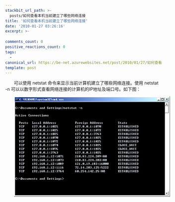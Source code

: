 ```yaml
---
stackbit_url_path: >-
  posts/如何查看本机当前建立了哪些网络连接
title: '如何查看本机当前建立了哪些网络连接'
date: '2010-01-27 03:26:16'
excerpt: >-
  
comments_count: 0
positive_reactions_count: 0
tags: 
  - 
canonical_url: https://be-net.azurewebsites.net/post/2010/01/27/如何查看本机当前建立了哪些网络连接
template: post
---
```

<div style="text-indent: 2em;"><p>可以使用 netstat 命令来显示当前计算机建立了哪些网络连接。使用 netstat -n 可以以数字形式查看网络连接的计算机的IP地址及端口号。如下图：</p><p><img onload="ResizeImage(this,520)" src="https://raw.githubusercontent.com/Jeff-Tian/blogengine.net/master/Source/BlogEngine/BlogEngine.NET/App_Data/files/image_363.png" alt="" title=""></p></div>